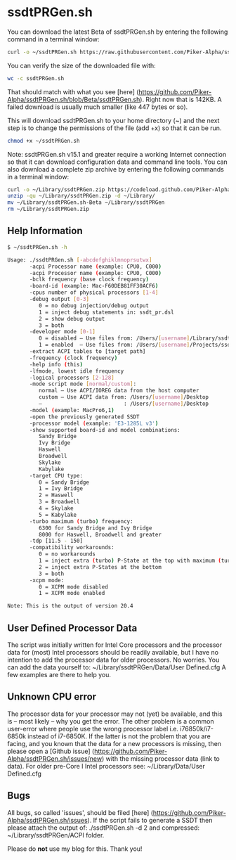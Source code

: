 ssdtPRGen.sh
============

You can download the latest Beta of ssdtPRGen.sh by entering the following command in a terminal window:

``` sh
curl -o ~/ssdtPRGen.sh https://raw.githubusercontent.com/Piker-Alpha/ssdtPRGen.sh/Beta/ssdtPRGen.sh
```

You can verify the size of the downloaded file with:

``` sh
wc -c ssdtPRGen.sh
```

That should match with what you see [here] (https://github.com/Piker-Alpha/ssdtPRGen.sh/blob/Beta/ssdtPRGen.sh). Right now that is 142KB. A failed download is usually much smaller (like 447 bytes or so).


This will download ssdtPRGen.sh to your home directory (~) and the next step is to change the permissions of the file (add +x) so that it can be run.
 
``` sh
chmod +x ~/ssdtPRGen.sh
```

Note: ssdtPRGen.sh v15.1 and greater require a working Internet connection so that it can download configuration data and command line tools. You can also download a complete zip archive by entering the following commands in a terminal window:

``` sh
curl -o ~/Library/ssdtPRGen.zip https://codeload.github.com/Piker-Alpha/ssdtPRGen.sh/zip/Beta
unzip -qu ~/Library/ssdtPRGen.zip -d ~/Library/
mv ~/Library/ssdtPRGen.sh-Beta ~/Library/ssdtPRGen
rm ~/Library/ssdtPRGen.zip
```


Help Information
----------------

``` sh
$ ~/ssdtPRGen.sh -h

Usage: ./ssdtPRGen.sh [-abcdefghiklmnoprsutwx]
       -acpi Processor name (example: CPU0, C000)
       -acpi Processor name (example: CPU0, C000)
       -bclk frequency (base clock frequency)
       -board-id (example: Mac-F60DEB81FF30ACF6)
       -cpus number of physical processors [1-4]
       -debug output [0-3]
          0 = no debug injection/debug output
          1 = inject debug statements in: ssdt_pr.dsl
          2 = show debug output
          3 = both
       -developer mode [0-1]
          0 = disabled – Use files from: /Users/[username]/Library/ssdtPRGen
          1 = enabled  – Use files from: /Users/[username]/Projects/ssdtPRGen.sh
       -extract ACPI tables to [target path]
       -frequency (clock frequency)
       -help info (this)
       -lfmode, lowest idle frequency
       -logical processors [2-128]
       -mode script mode [normal/custom]:
          normal – Use ACPI/IOREG data from the host computer
          custom – Use ACPI data from: /Users/[username]/Desktop
          –                          : /Users/[username]/Desktop
       -model (example: MacPro6,1)
       -open the previously generated SSDT
       -processor model (example: 'E3-1285L v3')
       -show supported board-id and model combinations:
          Sandy Bridge
          Ivy Bridge
          Haswell
          Broadwell
          Skylake
          Kabylake
       -target CPU type:
          0 = Sandy Bridge
          1 = Ivy Bridge
          2 = Haswell
          3 = Broadwell
          4 = Skylake
          5 = Kabylake
       -turbo maximum (turbo) frequency:
          6300 for Sandy Bridge and Ivy Bridge
          8000 for Haswell, Broadwell and greater
       -tdp [11.5 - 150]
       -compatibility workarounds:
          0 = no workarounds
          1 = inject extra (turbo) P-State at the top with maximum (turbo) frequency + 1 MHz
          2 = inject extra P-States at the bottom
          3 = both
       -xcpm mode:
          0 = XCPM mode disabled
          1 = XCPM mode enabled

Note: This is the output of version 20.4

```



User Defined Processor Data
---------------------------

The script was initially written for Intel Core processors and the processor data for (most) Intel processors should be readily available, but I have no intention to add the processor data for older processors. No worries. You can add the data yourself to: ~/Library/ssdtPRGen/Data/User Defined.cfg A few examples are there to help you.



Unknown CPU error
-----------------

The processor data for your processor may not (yet) be available, and this is – most likely – why you get the error. The other problem is a common user-error where people use the wrong processor label i.e. i76850k/i7-6850k instead of i7-6850K. If the latter is not the problem that you are facing, and you known that the data for a new processors is missing, then please open a [Github issue] (https://github.com/Piker-Alpha/ssdtPRGen.sh/issues/new) with the missing processor data (link to data). For older pre-Core I Intel processors see: ~/Library/Data/User Defined.cfg



Bugs
----

All bugs, so called 'issues', should be filed [here] (https://github.com/Piker-Alpha/ssdtPRGen.sh/issues). If the script fails to generate a SSDT then please attach the output of: ./ssdtPRGen.sh -d 2 and compressed: ~/Library/ssdtPRGen/ACPI folder.

Please do **not** use my blog for this. Thank you!

